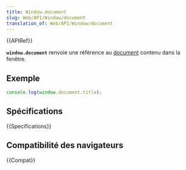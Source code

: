 ```yaml
---
title: Window.document
slug: Web/API/Window/document
translation_of: Web/API/Window/document
---
```


{{APIRef}}

**`window.document`** renvoie une référence au [document](/fr/docs/Web/API/document) contenu dans la fenêtre.

## Exemple

```js
console.log(window.document.title);
```

## Spécifications

{{Specifications}}

## Compatibilité des navigateurs

{{Compat}}

